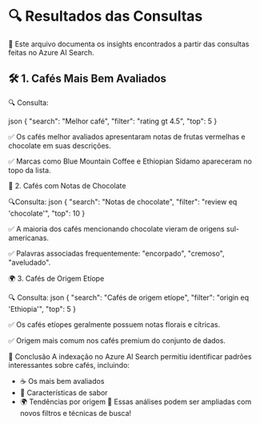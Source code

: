 # 🔍 Resultados das Consultas

📄 Este arquivo documenta os insights encontrados a partir das consultas feitas no Azure AI Search.

## 🛠️ 1. Cafés Mais Bem Avaliados

🔍 Consulta:

json
{
  "search": "Melhor café",
  "filter": "rating gt 4.5",
  "top": 5
}

✅ Os cafés melhor avaliados apresentaram notas de frutas vermelhas e chocolate em suas descrições. 

✅ Marcas como Blue Mountain Coffee e Ethiopian Sidamo apareceram no topo da lista.

🍫 2. Cafés com Notas de Chocolate

🔍Consulta:
json
{
  "search": "Notas de chocolate",
  "filter": "review eq 'chocolate'",
  "top": 10
}

✅ A maioria dos cafés mencionando chocolate vieram de origens sul-americanas. 

✅ Palavras associadas frequentemente: "encorpado", "cremoso", "aveludado".

🌍 3. Cafés de Origem Etíope

🔍 Consulta:
json
{
  "search": "Cafés de origem etíope",
  "filter": "origin eq 'Ethiopia'",
  "top": 5
}

✅ Os cafés etíopes geralmente possuem notas florais e cítricas. 

✅ Origem mais comum nos cafés premium do conjunto de dados.

📌 Conclusão 
A indexação no Azure AI Search permitiu identificar padrões interessantes sobre cafés, incluindo:
- ☕ Os mais bem avaliados 
- 🍫 Características de sabor
- 🌍 Tendências por origem 
🔎 Essas análises podem ser ampliadas com novos filtros e técnicas de busca!
